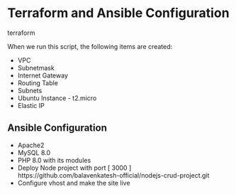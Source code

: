 <!DOCTYPE html>
<html lang="en">
<head>
    <meta charset="UTF-8">
    <meta name="viewport" content="width=device-width, initial-scale=1.0">
</head>
<body>
    <h1>Terraform and Ansible Configuration</h1>
    <p>terraform</p>
    <p>When we run this script, the following items are created:</p>
    <ul>
        <li>VPC</li>
        <li>Subnetmask</li>
        <li>Internet Gateway</li>
        <li>Routing Table</li>
        <li>Subnets</li>
        <li>Ubuntu Instance - t2.micro</li>
        <li>Elastic IP</li>
    </ul>
    <h2>Ansible Configuration</h2>
    <ul>
        <li>Apache2</li>
        <li>MySQL 8.0</li>
        <li>PHP 8.0 with its modules</li>
        <li>Deploy Node project with port [ 3000 ]
        https://github.com/balavenkatesh-official/nodejs-crud-project.git
        </li>
        <li>Configure vhost and make the site live</li>
    </ul>
</body>
</html>





